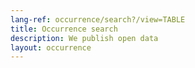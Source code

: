 ```yaml
---
lang-ref: occurrence/search?/view=TABLE
title: Occurrence search
description: We publish open data
layout: occurrence
---
```

